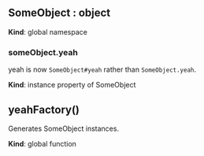 ## SomeObject : object
**Kind**: global namespace  
### someObject.yeah
yeah is now `SomeObject#yeah` rather than `SomeObject.yeah`.

**Kind**: instance property of SomeObject  
## yeahFactory()
Generates SomeObject instances.

**Kind**: global function  
